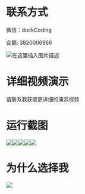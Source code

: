 # 联系方式

微信：duckCoding

企鹅: 3820006966

![在这里插入图片描述](http://upload.cxycsx.vip/91ab4bcb4f2c4c6db86365bb6d6e9c62.jpeg)

# 详细视频演示

请联系我获取更详细的演示视频

# 运行截图

![](http://www.bysj52.com/uploadfile/ueditor/image/202306/%E6%AF%95%E8%AE%BEssm193%E8%81%8C%E5%B7%A5%E5%81%A5%E5%BA%B7%E6%AF%8F%E6%97%A5%E7%94%B3%E6%8A%A5%E7%B3%BB%E7%BB%9F%E8%AE%BE%E8%AE%A1+vue%E6%AF%95%E4%B8%9A%E8%AE%BE%E8%AE%A1/3.png)![](http://www.bysj52.com/uploadfile/ueditor/image/202306/%E6%AF%95%E8%AE%BEssm193%E8%81%8C%E5%B7%A5%E5%81%A5%E5%BA%B7%E6%AF%8F%E6%97%A5%E7%94%B3%E6%8A%A5%E7%B3%BB%E7%BB%9F%E8%AE%BE%E8%AE%A1+vue%E6%AF%95%E4%B8%9A%E8%AE%BE%E8%AE%A1/2.png)![](http://www.bysj52.com/uploadfile/ueditor/image/202306/%E6%AF%95%E8%AE%BEssm193%E8%81%8C%E5%B7%A5%E5%81%A5%E5%BA%B7%E6%AF%8F%E6%97%A5%E7%94%B3%E6%8A%A5%E7%B3%BB%E7%BB%9F%E8%AE%BE%E8%AE%A1+vue%E6%AF%95%E4%B8%9A%E8%AE%BE%E8%AE%A1/4.png)![](http://www.bysj52.com/uploadfile/ueditor/image/202306/%E6%AF%95%E8%AE%BEssm193%E8%81%8C%E5%B7%A5%E5%81%A5%E5%BA%B7%E6%AF%8F%E6%97%A5%E7%94%B3%E6%8A%A5%E7%B3%BB%E7%BB%9F%E8%AE%BE%E8%AE%A1+vue%E6%AF%95%E4%B8%9A%E8%AE%BE%E8%AE%A1/5.png)![](http://www.bysj52.com/uploadfile/ueditor/image/202306/%E6%AF%95%E8%AE%BEssm193%E8%81%8C%E5%B7%A5%E5%81%A5%E5%BA%B7%E6%AF%8F%E6%97%A5%E7%94%B3%E6%8A%A5%E7%B3%BB%E7%BB%9F%E8%AE%BE%E8%AE%A1+vue%E6%AF%95%E4%B8%9A%E8%AE%BE%E8%AE%A1/1.png)

# 为什么选择我

![](http://upload.cxycsx.vip/%E7%A8%8B%E5%BA%8F%E8%AE%BE%E8%AE%A1.png)

